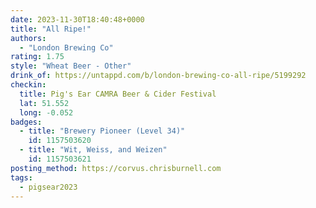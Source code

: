 ```yaml
---
date: 2023-11-30T18:40:48+0000
title: "All Ripe!"
authors:
  - "London Brewing Co"
rating: 1.75
style: "Wheat Beer - Other"
drink_of: https://untappd.com/b/london-brewing-co-all-ripe/5199292
checkin:
  title: Pig's Ear CAMRA Beer & Cider Festival
  lat: 51.552
  long: -0.052
badges:
  - title: "Brewery Pioneer (Level 34)"
    id: 1157503620
  - title: "Wit, Weiss, and Weizen"
    id: 1157503621
posting_method: https://corvus.chrisburnell.com
tags:
  - pigsear2023
---
```

